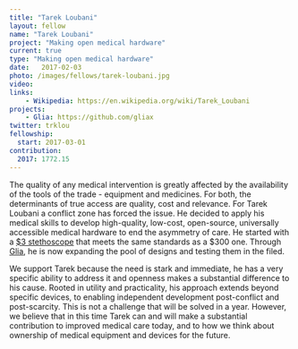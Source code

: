 ```yaml
---
title: "Tarek Loubani"
layout: fellow
name: "Tarek Loubani"
project: "Making open medical hardware"
current: true
type: "Making open medical hardware"
date:   2017-02-03
photo: /images/fellows/tarek-loubani.jpg
video: 
links:
    - Wikipedia: https://en.wikipedia.org/wiki/Tarek_Loubani
projects:
    - Glia: https://github.com/gliax
twitter: trklou
fellowship:
  start: 2017-03-01
contribution:
  2017: 1772.15
---
```

The quality of any medical intervention is greatly affected by the availability of the tools of the trade - equipment and medicines. For both, the determinants of true access are quality, cost and relevance. For Tarek Loubani a conflict zone has forced the issue. He decided to apply his medical skills to develop high-quality, low-cost, open-source, universally accessible medical hardware to end the asymmetry of care. He started with a [$3 stethoscope](http://www.independent.co.uk/news/world/middle-east/gaza-doctor-tarek-loubani-creates-3d-printed-stethoscopes-to-alleviate-medical-supply-shortages-10495512.html) that meets the same standards as a $300 one. Through [Glia](https://github.com/gliax), he is now expanding the pool of designs and testing them in the filed.

We support Tarek because the need is stark and immediate, he has a very specific ability to address it and openness makes a substantial difference to his cause. Rooted in utility and practicality, his approach extends beyond specific devices, to enabling independent development post-conflict and post-scarcity. This is not a challenge that will be solved in  a year. However, we believe that in this time Tarek can and will make a  substantial contribution to improved medical care today, and to how we  think about ownership of medical  equipment and devices for the future. 
